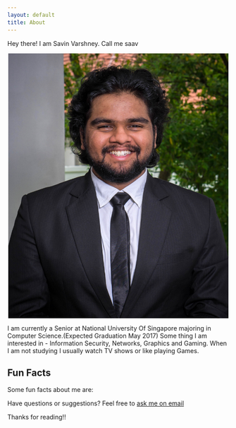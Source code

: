 ```yaml
---
layout: default
title: About
---
```


<p class="message">
  Hey there! I am Savin Varshney. Call me saav
</p>

<center><img src="/public/Savin.jpg" height = "600" width="500" alt="Savin Varshney" align="middle"></center>

I am currently a Senior at National University Of Singapore majoring in Computer Science.(Expected Graduation May 2017)
Some thing I am interested in - Information Security, Networks, Graphics and Gaming.
When I am not studying I usually watch TV shows or like playing Games.


## Fun Facts

Some fun facts about me are:


Have questions or suggestions? Feel free to [ask me on email](mailto:savin.varshney@gmail.com)

Thanks for reading!!
